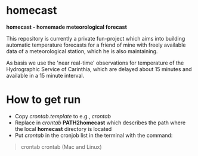# homecast
**homecast - homemade meteorological forecast**

This repository is currently a private fun-project which aims into building automatic temperature forecasts for a friend of mine with freely available data of a meteorological station, which he is also maintaining.

As basis we use the 'near real-time' observations for temperature of the Hydrographic Service of Carinthia, which are delayed about 15 minutes and available in a 15 minute interval. 


# **How to get run**
- Copy _crontab.template_ to e.g., _crontab_
- Replace in _crontab_ **PATH2homecast** which describes the path where the local **homecast** directory is located
- Put _crontab_ in the cronjob list in the terminal with the command: 
> crontab crontab (Mac and Linux)